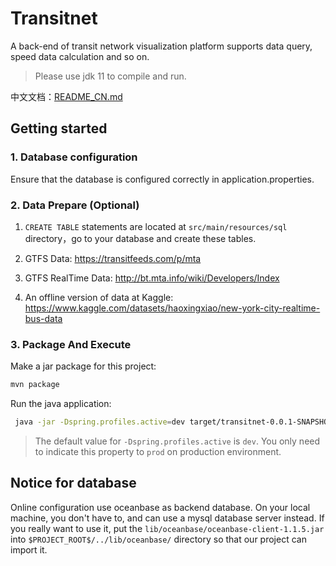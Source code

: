 # Transitnet

A back-end of transit network visualization platform supports data query, speed data calculation and so on.

> Please use jdk 11 to compile and run.

中文文档：[README_CN.md](README_CN.md)
## Getting started

### 1. Database configuration

Ensure that the database is configured correctly in application.properties.

### 2. Data Prepare (Optional)

1. `CREATE TABLE` statements are located at `src/main/resources/sql` directory，go to your database and create these tables.

2. GTFS Data: https://transitfeeds.com/p/mta

3. GTFS RealTime Data: http://bt.mta.info/wiki/Developers/Index

4. An offline version of data at Kaggle: https://www.kaggle.com/datasets/haoxingxiao/new-york-city-realtime-bus-data

### 3. Package And Execute

Make a jar package for this project:

``` bash
mvn package
```

Run the java application:
``` bash
 java -jar -Dspring.profiles.active=dev target/transitnet-0.0.1-SNAPSHOT-execute.jar 
```
> The default value for `-Dspring.profiles.active` is `dev`. You only need to indicate this property to `prod` on production environment.


## Notice for database

Online configuration use oceanbase as backend database. On your local machine, you don't have to, and can use a mysql database server instead.
If you really want to use it, put the `lib/oceanbase/oceanbase-client-1.1.5.jar` into `$PROJECT_ROOT$/../lib/oceanbase/` directory so that our project can import it.